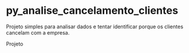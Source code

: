 # py_analise_cancelamento_clientes
Projeto simples para analisar dados e tentar identificar porque os clientes cancelam com a empresa.

Projeto 
